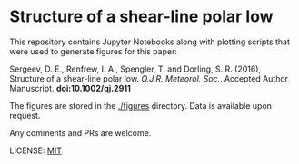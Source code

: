 # Structure of a shear-line polar low
This repository contains Jupyter Notebooks along with plotting scripts that were used to generate figures for this paper:

Sergeev, D. E., Renfrew, I. A., Spengler, T. and Dorling, S. R. (2016), Structure of a shear-line polar low. *Q.J.R. Meteorol. Soc.*. Accepted Author Manuscript. **doi:10.1002/qj.2911**

The figures are stored in the [./figures](.figures) directory. Data is available upon request.

Any comments and PRs are welcome.

LICENSE: [MIT](LICENSE)
